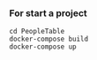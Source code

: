 <h3>For start a project</h3>

`cd PeopleTable`<br>
`docker-compose build`<br>
`docker-compose up`<br>